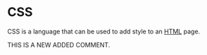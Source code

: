 # CSS

CSS is a language that can be used to add style to an [HTML](/wiki/HTML) page.

THIS IS A NEW ADDED COMMENT.
